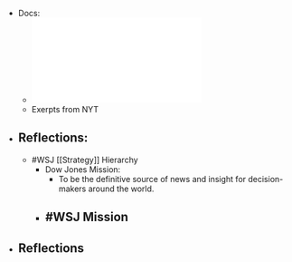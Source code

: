 - Docs:
	- ![Full Report - Low Quality Photocopy](../assets/Buzzfeed-Complete-Copy-WSJ-Content-Audit_1655395429612_0.pdf)
	- Exerpts from NYT
- ## Reflections:
	- #WSJ [[Strategy]] Hierarchy
		- Dow Jones Mission:
			- To be the definitive source of news and insight for decision-makers around the world.
		- #WSJ Mission
			-
- ## Reflections